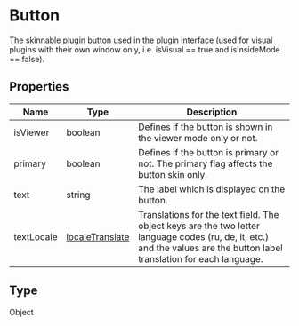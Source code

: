 # Button

The skinnable plugin button used in the plugin interface (used for visual plugins with their own window only, i.e. isVisual == true and isInsideMode == false).

## Properties

| Name | Type | Description |
| ---- | ---- | ----------- |
| isViewer | boolean | Defines if the button is shown in the viewer mode only or not. |
| primary | boolean | Defines if the button is primary or not. The primary flag affects the button skin only. |
| text | string | The label which is displayed on the button. |
| textLocale | [localeTranslate](../Enumeration/localeTranslate.md) | Translations for the text field. The object keys are the two letter language codes (ru, de, it, etc.) and the values are the button label translation for each language. |
## Type

Object

